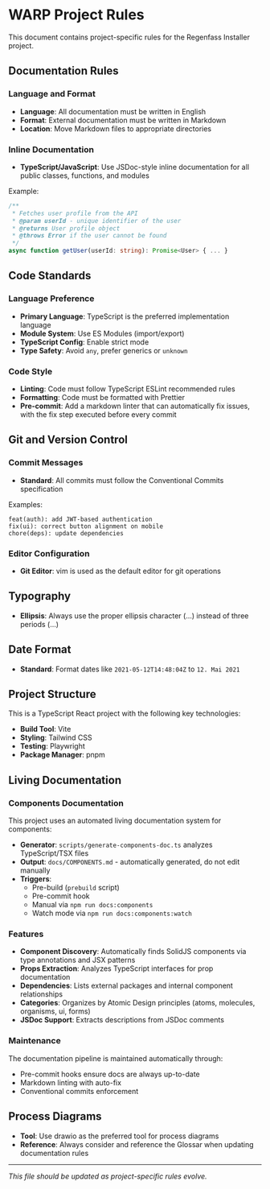 # WARP Project Rules

This document contains project-specific rules for the Regenfass Installer project.

## Documentation Rules

### Language and Format

- **Language**: All documentation must be written in English
- **Format**: External documentation must be written in Markdown
- **Location**: Move Markdown files to appropriate directories

### Inline Documentation

- **TypeScript/JavaScript**: Use JSDoc-style inline documentation for all public classes, functions, and modules

Example:

```typescript path=null start=null
/**
 * Fetches user profile from the API
 * @param userId - unique identifier of the user
 * @returns User profile object
 * @throws Error if the user cannot be found
 */
async function getUser(userId: string): Promise<User> { ... }
```

## Code Standards

### Language Preference

- **Primary Language**: TypeScript is the preferred implementation language
- **Module System**: Use ES Modules (import/export)
- **TypeScript Config**: Enable strict mode
- **Type Safety**: Avoid `any`, prefer generics or `unknown`

### Code Style

- **Linting**: Code must follow TypeScript ESLint recommended rules
- **Formatting**: Code must be formatted with Prettier
- **Pre-commit**: Add a markdown linter that can automatically fix issues, with the fix step executed before every commit

## Git and Version Control

### Commit Messages

- **Standard**: All commits must follow the Conventional Commits specification

Examples:

```
feat(auth): add JWT-based authentication
fix(ui): correct button alignment on mobile
chore(deps): update dependencies
```

### Editor Configuration

- **Git Editor**: vim is used as the default editor for git operations

## Typography

- **Ellipsis**: Always use the proper ellipsis character (…) instead of three periods (...)

## Date Format

- **Standard**: Format dates like `2021-05-12T14:48:04Z` to `12. Mai 2021`

## Project Structure

This is a TypeScript React project with the following key technologies:

- **Build Tool**: Vite
- **Styling**: Tailwind CSS
- **Testing**: Playwright
- **Package Manager**: pnpm

## Living Documentation

### Components Documentation

This project uses an automated living documentation system for components:

- **Generator**: `scripts/generate-components-doc.ts` analyzes TypeScript/TSX files
- **Output**: `docs/COMPONENTS.md` - automatically generated, do not edit manually
- **Triggers**:
  - Pre-build (`prebuild` script)
  - Pre-commit hook
  - Manual via `npm run docs:components`
  - Watch mode via `npm run docs:components:watch`

### Features

- **Component Discovery**: Automatically finds SolidJS components via type annotations and JSX patterns
- **Props Extraction**: Analyzes TypeScript interfaces for prop documentation
- **Dependencies**: Lists external packages and internal component relationships
- **Categories**: Organizes by Atomic Design principles (atoms, molecules, organisms, ui, forms)
- **JSDoc Support**: Extracts descriptions from JSDoc comments

### Maintenance

The documentation pipeline is maintained automatically through:

- Pre-commit hooks ensure docs are always up-to-date
- Markdown linting with auto-fix
- Conventional commits enforcement

## Process Diagrams

- **Tool**: Use drawio as the preferred tool for process diagrams
- **Reference**: Always consider and reference the Glossar when updating documentation rules

---

*This file should be updated as project-specific rules evolve.*
